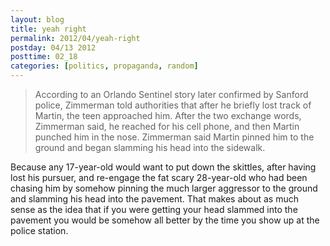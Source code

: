 ```yaml
---
layout: blog
title: yeah right
permalink: 2012/04/yeah-right
postday: 04/13 2012
posttime: 02_18
categories: [politics, propaganda, random]
---
```


<blockquote>According to an Orlando Sentinel story later confirmed by Sanford police, Zimmerman told authorities that after he briefly lost track of Martin, the teen approached him. After the two exchange words, Zimmerman said, he reached for his cell phone, and then Martin punched him in the nose. Zimmerman said Martin pinned him to the ground and began slamming his head into the sidewalk.</blockquote>

Because any 17-year-old would want to put down the skittles, after having lost his pursuer, and re-engage the fat scary 28-year-old who had been chasing him by somehow pinning the much larger aggressor to the ground and slamming his head into the pavement. That makes about as much sense as the idea that if you were getting your head slammed into the pavement you would be somehow all better by the time you show up at the police station.
